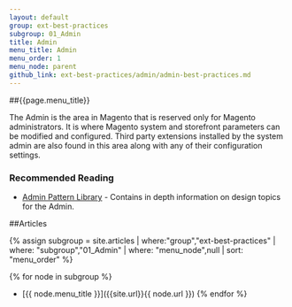```yaml
---
layout: default
group: ext-best-practices
subgroup: 01_Admin
title: Admin
menu_title: Admin
menu_order: 1
menu_node: parent
github_link: ext-best-practices/admin/admin-best-practices.md
---
```


##{{page.menu_title}}

The Admin is the area in Magento that is reserved only for Magento administrators. It is where Magento system and storefront parameters can be modified and configured. Third party extensions installed by the system admin are also found in this area along with any of their configuration settings.

### Recommended Reading
* [Admin Pattern Library]({{site.gdurl}}pattern-library/bk-pattern.html) - Contains in depth information on design topics for the Admin.

##Articles

{% assign subgroup = site.articles | where:"group","ext-best-practices" | where: "subgroup","01_Admin" | where: "menu_node",null | sort: "menu_order" %}

{% for node in subgroup %}
*  [{{ node.menu_title }}]({{site.url}}{{ node.url }})
{% endfor %}
